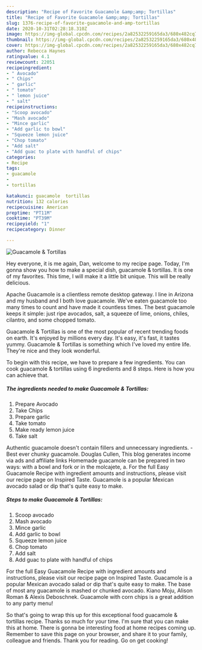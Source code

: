 ```yaml
---
description: "Recipe of Favorite Guacamole &amp;amp; Tortillas"
title: "Recipe of Favorite Guacamole &amp;amp; Tortillas"
slug: 1376-recipe-of-favorite-guacamole-and-amp-tortillas
date: 2020-10-31T02:28:18.310Z
image: https://img-global.cpcdn.com/recipes/2a82532259165da3/680x482cq70/guacamole-tortillas-recipe-main-photo.jpg
thumbnail: https://img-global.cpcdn.com/recipes/2a82532259165da3/680x482cq70/guacamole-tortillas-recipe-main-photo.jpg
cover: https://img-global.cpcdn.com/recipes/2a82532259165da3/680x482cq70/guacamole-tortillas-recipe-main-photo.jpg
author: Rebecca Haynes
ratingvalue: 4.1
reviewcount: 22051
recipeingredient:
- " Avocado"
- " Chips"
- " garlic"
- " tomato"
- " lemon juice"
- " salt"
recipeinstructions:
- "Scoop avocado"
- "Mash avocado"
- "Mince garlic"
- "Add garlic to bowl"
- "Squeeze lemon juice"
- "Chop tomato"
- "Add salt"
- "Add guac to plate with handful of chips"
categories:
- Recipe
tags:
- guacamole
- 
- tortillas

katakunci: guacamole  tortillas 
nutrition: 132 calories
recipecuisine: American
preptime: "PT11M"
cooktime: "PT39M"
recipeyield: "1"
recipecategory: Dinner

---
```



![Guacamole &amp; Tortillas](https://img-global.cpcdn.com/recipes/2a82532259165da3/680x482cq70/guacamole-tortillas-recipe-main-photo.jpg)

Hey everyone, it is me again, Dan, welcome to my recipe page. Today, I'm gonna show you how to make a special dish, guacamole &amp; tortillas. It is one of my favorites. This time, I will make it a little bit unique. This will be really delicious.

Apache Guacamole is a clientless remote desktop gateway. I line in Arizona and my husband and I both love guacamole. We&#39;ve eaten guacamole too many times to count and have made it countless times. The best guacamole keeps it simple: just ripe avocados, salt, a squeeze of lime, onions, chiles, cilantro, and some chopped tomato.

Guacamole &amp; Tortillas is one of the most popular of recent trending foods on earth. It's enjoyed by millions every day. It's easy, it's fast, it tastes yummy. Guacamole &amp; Tortillas is something which I've loved my entire life. They're nice and they look wonderful.


To begin with this recipe, we have to prepare a few ingredients. You can cook guacamole &amp; tortillas using 6 ingredients and 8 steps. Here is how you can achieve that.

<!--inarticleads1-->

##### The ingredients needed to make Guacamole &amp; Tortillas:

1. Prepare  Avocado
1. Take  Chips
1. Prepare  garlic
1. Take  tomato
1. Make ready  lemon juice
1. Take  salt


Authentic guacamole doesn&#39;t contain fillers and unnecessary ingredients. - Best ever chunky guacamole. Douglas Cullen, This blog generates income via ads and affiliate links Homemade guacamole can be prepared in two ways: with a bowl and fork or in the molcajete, a. For the full Easy Guacamole Recipe with ingredient amounts and instructions, please visit our recipe page on Inspired Taste. Guacamole is a popular Mexican avocado salad or dip that&#39;s quite easy to make. 

<!--inarticleads2-->

##### Steps to make Guacamole &amp; Tortillas:

1. Scoop avocado
1. Mash avocado
1. Mince garlic
1. Add garlic to bowl
1. Squeeze lemon juice
1. Chop tomato
1. Add salt
1. Add guac to plate with handful of chips


For the full Easy Guacamole Recipe with ingredient amounts and instructions, please visit our recipe page on Inspired Taste. Guacamole is a popular Mexican avocado salad or dip that&#39;s quite easy to make. The base of most any guacamole is mashed or chunked avocado. Kiano Moju, Alison Roman &amp; Alexis Deboschnek. Guacamole with corn chips is a great addition to any party menu! 

So that's going to wrap this up for this exceptional food guacamole &amp; tortillas recipe. Thanks so much for your time. I'm sure that you can make this at home. There is gonna be interesting food at home recipes coming up. Remember to save this page on your browser, and share it to your family, colleague and friends. Thank you for reading. Go on get cooking!
